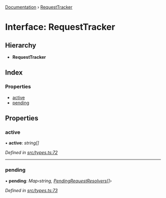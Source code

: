 [Documentation](../README.md) › [RequestTracker](requesttracker.md)

# Interface: RequestTracker

## Hierarchy

* **RequestTracker**

## Index

### Properties

* [active](requesttracker.md#active)
* [pending](requesttracker.md#pending)

## Properties

###  active

• **active**: *string[]*

*Defined in [src/types.ts:72](https://github.com/dylanaubrey/getta/blob/5360e2b/src/types.ts#L72)*

___

###  pending

• **pending**: *Map‹string, [PendingRequestResolvers](pendingrequestresolvers.md)[]›*

*Defined in [src/types.ts:73](https://github.com/dylanaubrey/getta/blob/5360e2b/src/types.ts#L73)*
